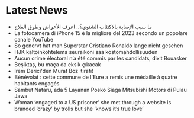 # Latest News
-  ما سبب الإصابة بالاكتئاب الشتوي؟.. اعرف الأعراض وطرق العلاج
-  La fotocamera di iPhone 15 è la migliore del 2023 secondo un popolare canale YouTube
-  So genervt hat man Superstar Cristiano Ronaldo lange nicht gesehen
-  HJK kaltoinkohtelema seuraikoni saa kostomahdollisuuden
-  Aucun crime électoral n’a été commis par les candidats, dixit Bouasker
-  Beşiktaş, bu maça da eksik çıkacak
-  İrem Derici'den Murat Boz itirafı!
-  Bénévolat : cette commune de l'Eure a remis une médaille à quatre habitants engagés
-  Sambut Nataru, ada 5 Layanan Posko Siaga Mitsubishi Motors di Pulau Jawa
-  Woman ‘engaged to a US prisoner’ she met through a website is branded ‘crazy’ by trolls but she ‘knows it’s true love’
